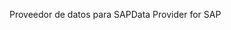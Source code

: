 <span data-ttu-id="fdbc8-101">Proveedor de datos para SAP</span><span class="sxs-lookup"><span data-stu-id="fdbc8-101">Data Provider for SAP</span></span>